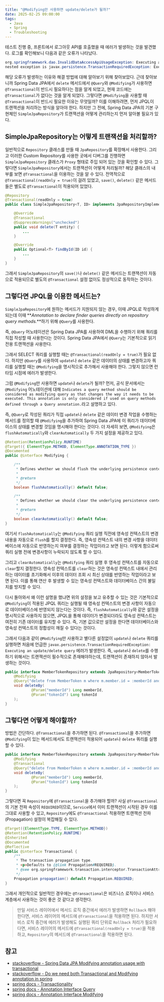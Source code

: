 ```yaml
---
title: "@Modifying만 사용하면 update/delete가 될까?"
date: 2025-02-25 09:00:00
tags: 
  - Java
  - Spring
  - Troubleshooting
---
```


테스트 진행 중, 프론트에서 로그아웃 API를 호출했을 때 에러가 발생하는 것을 발견했다.
로그를 확인해보니 다음과 같은 오류가 나타났다.

```java
org.springframework.dao.InvalidDataAccessApiUsageException: Executing an update/delete query;
nested exception is javax.persistence.TransactionRequiredException: Executing an update/delete query
``` 

해당 오류가 발생하는 이유와 해결 방법에 대해 알아보기 위해 찾아보았다.
근데 찾아보니까 Spring Data JPA에서 `delete` 메서드에서 `@Query`와 `@Modifying`가 사용하면 `@Transactional`이 반드시 필요하다는 점을 알게 되었고, 현재 코드에는 `@Transactional`가 없다는 것을 알게 되었다.
그렇다면 `@Modifying`을 사용할 때 `@Transactional`이 반드시 필요한 이유는 무엇일까? 
이를 이해하려면, 먼저 JPQL이 트랜잭션을 처리하는 방식을 알아야 한다. 
하지만 그 전에, Spring Data JPA의 기본 구현체인 `SimpleJpaRepository`가 트랜잭션을 어떻게 관리하는지 먼저 알아볼 필요가 있다.

## SimpleJpaRepository는 어떻게 트랜잭션을 처리할까?

일반적으로 `Repository` 클래스를 만들 때 `JpaRepository`를 확장해서 사용한다.
그리고 이러한 Custom Repository를 사용한 곳에서 디버그를 진행하면 `SimpleJpaRepository` 클래스가 `Proxy` 형태로 주입 되어 있는 것을 확인할 수 있다.
그렇다면 `SimpleJpaRepository`에서는 트랜잭션이 어떻게 처리될까?
해당 클래스의 내부를 보면 `@Transactional`을 이용하는 것을 알 수 있다.
전역적으로 `@Transactional(readOnly = true)`이 걸려 있었고, `save()`, `delete()` 같은 메서드들은 별도로 `@Transactional`이 적용되어 있었다.

```java
@Repository
@Transactional(readOnly = true)
public class SimpleJpaRepository<T, ID> implements JpaRepositoryImplementation<T, ID> {

    @Override
    @Transactional
    @SuppressWarnings("unchecked")
    public void delete(T entity) { 
        ... 
    }

    @Override
    public Optional<T> findById(ID id) { 
        ... 
    }
}
```

그래서 `SimpleJpaRepository`의 `save()`나 `delete()` 같은 메서드는 트랜잭션이 자동으로 적용되므로 별도의 `@Transactional` 설정 없이도 정상적으로 동작하는 것이다.

## 그렇다면 JPQL을 이용한 메서드는?

`SimpleJpaRepository`에 원하는 메서드가 지원되지 않는 경우,
이때 JPQL로 작성하게 되는데 이때 **_Annotation to declare finder queries directly on repository query methods._**하기 위해 `@Query`를 사용한다.

즉, `@Query` 어노테이션은 Spring Data JPA를 사용하여 DML을 수행하기 위해 쿼리를 직접 작성할 때 사용한다는 것이다.
Spring Data JPA에서 `@Query`는 기본적으로 읽기 전용 트랜잭션을 사용한다.

그래서 SELECT 쿼리를 실행할 때는 `@Transactional(readOnly = true)`가 필요 없다.
하지만 `@Query`를 사용하여 `update`나 `delete` 같은 데이터의 상태를 변경하고자 쿼리를 실행할 때는 `@Modifying`을 명시적으로 추가해서 사용해야 한다.
그렇지 않으면 런타임 시점에 에러가 발생한다.

그럼 `@Modifying`만 사용하면 `update`나 `delete`가 될까?
먼저, 공식 문서에서는 `@Modifying` 어노테이션에 대해 
`Indicates a query method should be considered as modifying query as that changes the way it needs to be executed. This annotation is only considered if used on query methods defined through a Query annotation.`라고 설명하고 있다.

즉, `@Query`로 작성된 쿼리가 직접 `update`나 `delete` 같은 데이터 변경 작업을 수행하는 메서드를 정의할 때 
`@Modifying`을 추가하여 Spring Data JPA에 이 쿼리가 데이터베이스의 상태를 변경할 것임을 명시해야 한다는 것이다.
더 자세히 보면, `@Modifying`은 `flushAutomatically`와 `clearAutomatically` 두 가지 설정을 제공하고 있다.

```java
@Retention(RetentionPolicy.RUNTIME)
@Target({ ElementType.METHOD, ElementType.ANNOTATION_TYPE })
@Documented
public @interface Modifying {

    /**
     * Defines whether we should flush the underlying persistence context before executing the modifying query.
     *
     * @return
     */
    boolean flushAutomatically() default false;

    /**
     * Defines whether we should clear the underlying persistence context after executing the modifying query.
     *
     * @return
     */
    boolean clearAutomatically() default false;
}
```

여기서 `flushAutomatically`는 `@Modifying` 쿼리 실헹 직전에 영속성 컨텍스트의 변경 내용을 자동으로 `flush`를 할지 결정한다.
즉, 영속성 컨텍스트 내의 변경 사항을 데이터베이스에 자동으로 반영하는지 여부를 결정하는 작업이라고 보면 된다.
이렇게 함으로써 쿼리 실행 전에 변경사항이 누락되지 않도록 할 수 있다.

그리고 `clearAutomatically`는 `@Modifying` 쿼리 실행 후 영속성 컨텍스트를 자동으로 `clear`할지 결정한다.
영속성 컨텍스트를 `clear`하는 것은 영속성 컨텍스트 내에서 관리하는 데이터를 초기화해서 이후의 데이터 조회 시 최신 상태를 반영하는 작업이라고 보면 된다.
이를 통해 연산 후 발생할 수 있는 영속성 컨텍스트와 데이터베이스 간의 불일치를 방지할 수 있다.

다시 돌아와서 왜 이런 설명을 했냐면 위의 설정을 보고 유추할 수 있는 것은
기본적으로 `@Modifying`이 적용된 JPQL 쿼리는 실행될 때 영속성 컨텍스트의 변경 사항이 자동으로 데이터베이스에 반영되지 않는다는 것이다. 
즉, `flushAutomatically`와 같은 설정을 명시적으로 사용하지 않으면, JPQL을 통해 데이터가 변경되더라도 영속성 컨텍스트는 여전히 기존 데이터를 유지할 수 있다.
즉, 기본 값으로만 설정을 한다면 데이터베이스와 영속성 컨텍스트의 정합성이 깨질 수 있다는 것이다.

그래서 다음과 같이 `@Modifying`만 사용하고 별다른 설정없이 `update`나 `delete` 쿼리를 실행하면 
처음에 언급한 `javax.persistence.TransactionRequiredException: Executing an update/delete query` 에러가 발생한다.
즉, `update`나 `delete`를 수행하기 위해서는 트랜잭션이 필수적으로 존재해야하는데, 트랜잭션이 존재하지 않아서 발생하는 것이다.

```java
public interface MemberTokenRepository extends JpaRepository<MemberToken, Long> {
    @Modifying
    @Query("delete from MemberToken m where m.member.id = :memberId and m.id = :tokenId")
    void deleteBy(
            @Param("memberId") Long memberId,
            @Param("tokenId") Long tokenId
    );
}
```

## 그렇다면 어떻게 해야할까?

방법은 간단하다. `@Transactional`을 추가하면 된다.
`@Transactional`을 추가하면 `@Modifying`이 있는 메서드에서도 트랜잭션이 적용되어 `update`나 `delete` 쿼리를 실행할 수 있다.

```java
public interface MemberTokenRepository extends JpaRepository<MemberToken, Long> {
    @Modifying
    @Transactional
    @Query("delete from MemberToken m where m.member.id = :memberId and m.id = :tokenId")
    void deleteBy(
            @Param("memberId") Long memberId,
            @Param("tokenId") Long tokenId
    );
}
```

그렇다면 꼭 `Repository`에 `@Transactional`을 추가해야 할까? 
사실 `@Transactional`의 기본 전파 속성이 `REQUIRED`이므로, 
`Service`에서 이미 트랜잭션이 시작된 경우 이를 그대로 사용할 수 있고,
`Repository`에도 `@Transactional` 적용하면 트랜잭션 전파(Propagation) 설정이 복잡해질 수 있다.

```java
@Target({ElementType.TYPE, ElementType.METHOD})
@Retention(RetentionPolicy.RUNTIME)
@Inherited
@Documented
@Reflective
public @interface Transactional {
    /**
     * The transaction propagation type.
     * <p>Defaults to {@link Propagation#REQUIRED}.
     * @see org.springframework.transaction.interceptor.TransactionAttribute#getPropagationBehavior()
     */
    Propagation propagation() default Propagation.REQUIRED;
}
```
  
 그래서 개인적으로 일반적인 경우에는 `@Transactional`은 비즈니스 로직이나 서비스 계층에서 사용하는 것이 좋은 것 같다고 생각한다.

> 만일 서비스 레이어에서 메서드 로직 중간에서 에러가 발생하면 `Rollback` 해야한다면, 서비스 레이어의 메서드에 `@Transactional`을 적용하면 된다.
> 하지만 서비스 로직 중간에 에러가 발생해도 실행된 쿼리 단위로 `Rollback` 처리가 필요하다면, 서비스 레이어의 메서드에 `@Transactional(readOnly = true)`을 적용하고, `Repository`의 메서드에 `@Transactional`을 적용하면 된다.


## 참고

- [stackoverflow - Spring Data JPA Modifying annotation usage with transactional](https://stackoverflow.com/questions/69942873/spring-data-jpa-modifying-annotation-usage-with-transactional)
- [stackoverflow - Do we need both Transactional and Modifying annotation in spring](https://stackoverflow.com/questions/48314475/do-we-need-both-transactional-and-modifying-annotation-in-spring)
- [spring docs - Transactionality](https://docs.spring.io/spring-data/jpa/reference/jpa/transactions.html)
- [spring docs - Annotation Interface Query](https://docs.spring.io/spring-data/jpa/docs/current/api/org/springframework/data/jpa/repository/Query.html)
- [spring docs - Annotation Interface Modifying](https://docs.spring.io/spring-data/jpa/docs/current/api/org/springframework/data/jpa/repository/Modifying.html)